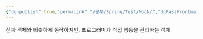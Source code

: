 ```yaml
---
{"dg-publish":true,"permalink":"/공부/Spring/Test/Mock/","dgPassFrontmatter":true}
---
```


진짜 객체와 비슷하게 동작하지만, 프로그래머가 직접 행동을 관리하는 객체